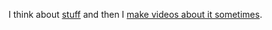I think about [stuff](https://www.chadly.net) and then I [make videos about it sometimes](https://www.youtube.com/@mindful-machines).
